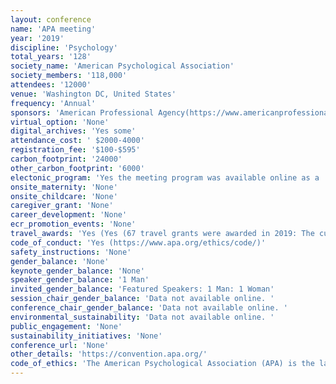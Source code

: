 ```yaml
---
layout: conference 
name: 'APA meeting'
year: '2019'
discipline: 'Psychology'
total_years: '128'
society_name: 'American Psychological Association'
society_members: '118,000'
attendees: '12000'
venue: 'Washington DC, United States'
frequency: 'Annual'
sponsors: 'American Professional Agency(https://www.americanprofessional.com/psychologist-info/), Pearson(https://www.pearsonassessments.com/), Kaisar Permanente(https://mentalhealthtraining-ncal.kaiserpermanente.org/), RiversideInsights(https://www.riversideinsights.com/), TheChicago School (https://www.thechicagoschool.edu/), ASPPB(https://www.asppb.net/default.aspx), MHS(https://mhs.com/), National Register of Health Services Psychologists(https://www.nationalregister.org/)'
virtual_option: 'None'
digital_archives: 'Yes some'
attendance_cost: ' $2000-4000'
registration_fee: '$100-$595'
carbon_footprint: '24000'
other_carbon_footprint: '6000'
electonic_program: 'Yes the meeting program was available online as a .pdf file.'
onsite_maternity: 'None'
onsite_childcare: 'None'
caregiver_grant: 'None'
career_development: 'None'
ecr_promotion_events: 'None'
travel_awards: 'Yes (Yes (67 travel grants were awarded in 2019: The current program provides students up to $500 each to support their travel to the APA convention, to be held in Washington, D.C. in 2020. A handful of students who apply for a travel award will receive an Ungerleider/Zimbardo Travel Scholarship from the American Psychological Foundation. Applicants must have psychology as the primary focus of their graduate studies (even if they are receiving training in other fields as well). They should be enrolled full time and in good standing in their graduate programs. Applicants may be citizens or residents of any country and their institutions may be located and accredited/recognized in any country. Applicants must be student affiliates or associate members of APA (graduate student affiliates are automatically members of APAGS — see student affiliate application for details). Students who are not affiliates must apply for affiliation when submitting materials for the travel award; however, all materials must be received by the Science Directorate in a single, complete package. Research papers or posters must already have been accepted by an APA division for presentation. Students must be first author on the accepted research paper or poster. Multiple author submissions are acceptable, but the student applicant must be the designated presenter of the research. If there are multiple student authors, only the first author may apply for these funds. If the student applicant has been accepted to present more than one paper or poster, she or he must choose only one paper/poster presentation to use when applying for this award. Students who are designated presenters in a division-sponsored symposium are also eligible to apply for this award. Each psychology department (i.e., not individual programs within a department) may endorse no more than three students per year for the travel award. If more than three students from a department wish to apply for these funds, the department must perform an initial screening and forward only three applications. In addition to being eligible to apply for a travel award, students who are both members of APAGS and first authors are also eligible to have their convention registration fees waived. Further information about this potential fee waiver will be emailed to eligible students by early June.)'
code_of_conduct: 'Yes (https://www.apa.org/ethics/code/)'
safety_instructions: 'None'
gender_balance: 'None'
keynote_gender_balance: 'None'
speaker_gender_balance: '1 Man'
invited_gender_balance: 'Featured Speakers: 1 Man: 1 Woman'
session_chair_gender_balance: 'Data not available online. '
conference_chair_gender_balance: 'Data not available online. '
environmental_sustainability: 'Data not available online. '
public_engagement: 'None'
sustainability_initiatives: 'None'
conference_url: 'None'
other_details: 'https://convention.apa.org/'
code_of_ethics: 'The American Psychological Association (APA) is the largest scientific and professional organization of psychologists in the United States, with over 118,000 members, including scientists, educators, clinicians, consultants, and students. Over 12,000 attend the annual meeting from 50 countries.'
---
```

